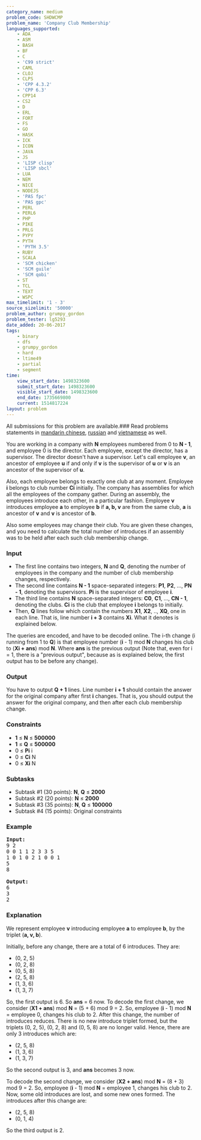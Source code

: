 ```yaml
---
category_name: medium
problem_code: SHDWCMP
problem_name: 'Company Club Membership'
languages_supported:
    - ADA
    - ASM
    - BASH
    - BF
    - C
    - 'C99 strict'
    - CAML
    - CLOJ
    - CLPS
    - 'CPP 4.3.2'
    - 'CPP 6.3'
    - CPP14
    - CS2
    - D
    - ERL
    - FORT
    - FS
    - GO
    - HASK
    - ICK
    - ICON
    - JAVA
    - JS
    - 'LISP clisp'
    - 'LISP sbcl'
    - LUA
    - NEM
    - NICE
    - NODEJS
    - 'PAS fpc'
    - 'PAS gpc'
    - PERL
    - PERL6
    - PHP
    - PIKE
    - PRLG
    - PYPY
    - PYTH
    - 'PYTH 3.5'
    - RUBY
    - SCALA
    - 'SCM chicken'
    - 'SCM guile'
    - 'SCM qobi'
    - ST
    - TCL
    - TEXT
    - WSPC
max_timelimit: '1 - 3'
source_sizelimit: '50000'
problem_author: grumpy_gordon
problem_tester: lg5293
date_added: 20-06-2017
tags:
    - binary
    - dfs
    - grumpy_gordon
    - hard
    - ltime49
    - partial
    - segment
time:
    view_start_date: 1498323600
    submit_start_date: 1498323600
    visible_start_date: 1498323600
    end_date: 1735669800
    current: 1514817224
layout: problem
---
```

All submissions for this problem are available.### Read problems statements in [mandarin chinese](http://www.codechef.com/download/translated/LTIME49/mandarin/SHDWCMP.pdf), [russian](http://www.codechef.com/download/translated/LTIME49/russian/SHDWCMP.pdf) and [vietnamese](http://www.codechef.com/download/translated/LTIME49/vietnamese/SHDWCMP.pdf) as well.

You are working in a company with **N** employees numbered from 0 to **N - 1**, and employee 0 is the director. Each employee, except the director, has a supervisor. The director doesn't have a supervisor. Let's call employee **v**, an ancestor of employee **u** if and only if **v** is the supervisor of **u** or **v** is an ancestor of the supervisor of **u**.

Also, each employee belongs to exactly one club at any moment. Employee **i** belongs to club number **Ci** initially. The company has assemblies for which all the employees of the company gather. During an assembly, the employees introduce each other, in a particular fashion. Employee **v** introduces employee **a** to employee **b** if **a, b, v** are from the same club, **a** is ancestor of **v** and **v** is ancestor of **b**.

Also some employees may change their club. You are given these changes, and you need to calculate the total number of introduces if an assembly was to be held after each such club membership change.

### Input

- The first line contains two integers, **N** and **Q**, denoting the number of employees in the company and the number of club membership changes, respectively.
- The second line contains **N - 1** space-separated integers: **P1**, **P2**, ..., **PN - 1**, denoting the supervisors. **Pi** is the supervisor of employee **i**.
- The third line contains **N** space-separated integers: **C0**, **C1**, ..., **CN - 1**, denoting the clubs. **Ci** is the club that employee **i** belongs to initially.
- Then, **Q** lines follow which contain the numbers **X1**, **X2**, .., **XQ**, one in each line. That is, line number **i + 3** contains **Xi**. What it denotes is explained below.

The queries are encoded, and have to be decoded online. The i-th change (i running from 1 to **Q**) is that employee number (**i** - 1) mod **N** changes his club to (**Xi + ans**) mod **N**. Where **ans** is the previous output (Note that, even for i = 1, there is a "previous output", because as is explained below, the first output has to be before any change).

### Output

You have to output **Q + 1** lines. Line number **i + 1** should contain the answer for the original company after first **i** changes. That is, you should output the answer for the original company, and then after each club membership change.

### Constraints

- **1** ≤ **N** ≤ **500000**
- **1** ≤ **Q** ≤ **500000**
- 0 ≤ **Pi** i
- 0 ≤ **Ci** N
- 0 ≤ **Xi** N

### Subtasks

- Subtask #1 (30 points): **N**, **Q** ≤ **2000**
- Subtask #2 (20 points): **N** ≤ **2000**
- Subtask #3 (35 points): **N**, **Q** ≤ **100000**
- Subtask #4 (15 points): Original constraints

### Example

<pre><b>Input:</b>
9 2
0 0 1 1 2 3 3 5
1 0 1 0 2 1 0 0 1
5
8

<b>Output:</b>
6
3
2
</pre>
### Explanation

We represent employee **v** introducing employee **a** to employee **b**, by the triplet (**a, v, b**).

Initially, before any change, there are a total of 6 introduces. They are:

- (0, 2, 5)
- (0, 2, 8)
- (0, 5, 8)
- (2, 5, 8)
- (1, 3, 6)
- (1, 3, 7)

So, the first output is 6. So **ans** = 6 now. To decode the first change, we consider (**X1 + ans**) mod **N** = (5 + 6) mod 9 = 2. So, employee (**i** - 1) mod **N** = employee 0, changes his club to 2. After this change, the number of introduces reduces. There is no new introduce triplet formed, but the triplets (0, 2, 5), (0, 2, 8) and (0, 5, 8) are no longer valid. Hence, there are only 3 introduces which are:

- (2, 5, 8)
- (1, 3, 6)
- (1, 3, 7)

So the second output is 3, and **ans** becomes 3 now.

To decode the second change, we consider (**X2 + ans**) mod **N** = (8 + 3) mod 9 = 2. So, employee (**i** - 1) mod **N** = employee 1, changes his club to 2. Now, some old introduces are lost, and some new ones formed. The introduces after this change are:

- (2, 5, 8)
- (0, 1, 4)

So the third output is 2.
